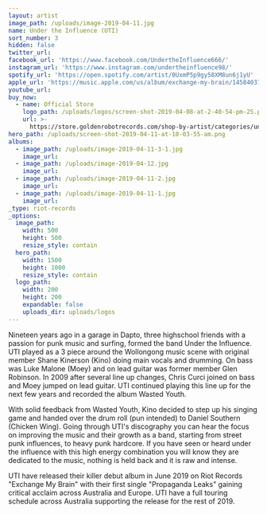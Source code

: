 ```yaml
---
layout: artist
image_path: /uploads/image-2019-04-11.jpg
name: Under the Influence (UTI)
sort_number: 3
hidden: false
twitter_url:
facebook_url: 'https://www.facebook.com/UndertheInfluence666/'
instagram_url: 'https://www.instagram.com/undertheinfluence98/'
spotify_url: 'https://open.spotify.com/artist/0UxmP5p9gy58XM8un6j1yU'
apple_url: 'https://music.apple.com/us/album/exchange-my-brain/1458403773'
youtube_url:
buy_now:
  - name: Official Store
    logo_path: /uploads/logos/screen-shot-2019-04-08-at-2-40-54-pm-25.png
    url: >-
      https://store.goldenrobotrecords.com/shop-by-artist/categories/under-the-influence
hero_path: /uploads/screen-shot-2019-04-11-at-10-03-55-am.png
albums:
  - image_path: /uploads/image-2019-04-11-3-1.jpg
    image_url:
  - image_path: /uploads/image-2019-04-12.jpg
    image_url:
  - image_path: /uploads/image-2019-04-11-2.jpg
    image_url:
  - image_path: /uploads/image-2019-04-11-1.jpg
    image_url:
_type: riot-records
_options:
  image_path:
    width: 500
    height: 500
    resize_style: contain
  hero_path:
    width: 1500
    height: 1000
    resize_style: contain
  logo_path:
    width: 200
    height: 200
    expandable: false
    uploads_dir: uploads/logos
---
```


Nineteen years ago in a garage in Dapto, three highschool friends with a passion for punk music and surfing, formed the band Under the Influence. UTI played as a 3 piece around the Wollongong music scene with original member Shane Kinerson (Kino) doing main vocals and drumming. On bass was Luke Malone (Moey) and on lead guitar was former member Glen Robinson. In 2009 after several line up changes, Chris Curci joined on bass and Moey jumped on lead guitar. UTI continued playing this line up for the next few years and recorded the album Wasted Youth.

With solid feedback from Wasted Youth, Kino decided to step up his singing game and handed over the drum roll (pun intended) to Daniel Southern (Chicken Wing). Going through UTI's discography you can hear the focus on improving the music and their growth as a band, starting from street punk influences, to heavy punk hardcore. If you have seen or heard under the influence with this high energy combination you will know they are dedicated to the music, nothing is held back and it is raw and intense.

UTI have released their killer debut album in June 2019 on Riot Records "Exchange My Brain" with their first single "Propaganda Leaks" gaining critical acclaim across Australia and Europe. UTI have a full touring schedule across Australia supporting the release for the rest of 2019.